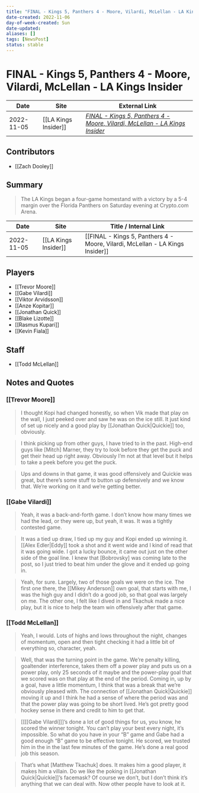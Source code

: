 ```yaml
---
title: "FINAL - Kings 5, Panthers 4 - Moore, Vilardi, McLellan - LA Kings Insider"
date-created: 2022-11-06
day-of-week-created: Sun
date-updated: 
aliases: []
tags: [NewsPost]
status: stable
---
```


# FINAL - Kings 5, Panthers 4 - Moore, Vilardi, McLellan - LA Kings Insider

| Date       | Site | External Link                                                                                                                                                         |
| ---------- | ---- | --------------------------------------------------------------------------------------------------------------------------------------------------------------------- |
| 2022-11-05 | [[LA Kings Insider]]     | [*FINAL - Kings 5, Panthers 4 - Moore, Vilardi, McLellan - LA Kings Insider*](https://lakingsinsider.com/2022/11/05/final-kings-5-panthers-4-moore-vilardi-mclellan/) |

## Contributors
- [[Zach Dooley]]

## Summary
> The LA Kings began a four-game homestand with a victory by a 5-4 margin over the Florida Panthers on Saturday evening at Crypto.com Arena.

| Date | Site | Title / Internal Link | 
| ---- | ---- | --------------------- |
| 2022-11-05 | [[LA Kings Insider]]    | [[FINAL - Kings 5, Panthers 4 - Moore, Vilardi, McLellan - LA Kings Insider]]                                 |

## Players
- [[Trevor Moore]]
- [[Gabe Vilardi]]
- [[Viktor Arvidsson]]
- [[Anze Kopitar]]
- [[Jonathan Quick]]
- [[Blake Lizotte]]
- [[Rasmus Kupari]]
- [[Kevin Fiala]]

## Staff
- [[Todd McLellan]]

## Notes and Quotes
### [[Trevor Moore]]
> I thought Kopi had changed honestly, so when Vik made that play on the wall, I just peeked over and saw he was on the ice still. It just kind of set up nicely and a good play by [[Jonathan Quick|Quickie]] too, obviously.

> I think picking up from other guys, I have tried to in the past. High-end guys like \[Mitch] Marner, they try to look before they get the puck and get their head up right away. Obviously I’m not at that level but it helps to take a peek before you get the puck.

> Ups and downs in that game, it was good offensively and Quickie was great, but there’s some stuff to button up defensively and we know that. We’re working on it and we’re getting better.

### [[Gabe Vilardi]]
> Yeah, it was a back-and-forth game. I don’t know how many times we had the lead, or they were up, but yeah, it was. It was a tightly contested game.

> It was a tied up draw, I tied up my guy and Kopi ended up winning it. [[Alex Edler|Eddy]] took a shot and it went wide and I kind of read that it was going wide. I got a lucky bounce, it came out just on the other side of the goal line. I knew that \[Bobrovsky] was coming late to the post, so I just tried to beat him under the glove and it ended up going in.

> Yeah, for sure. Largely, two of those goals we were on the ice. The first one there, the [[Mikey Anderson]] own goal, that starts with me, I was the high guy and I didn’t do a good job, so that goal was largely on me. The other one, I felt like I dived in and Tkachuk made a nice play, but it is nice to help the team win offensively after that game.

### [[Todd McLellan]]
> Yeah, I would. Lots of highs and lows throughout the night, changes of momentum, open and then tight checking it had a little bit of everything so, character, yeah.

> Well, that was the turning point in the game. We’re penalty killing, goaltender interference, takes them off a power play and puts us on a power play, only 25 seconds of it maybe and the power-play goal that we scored was on that play at the end of the period. Coming in, up by a goal, have a little momentum, I think that was a break that we’re obviously pleased with. The connection of [[Jonathan Quick|Quickie]] moving it up and I think he had a sense of where the period was and that the power play was going to be short lived. He’s got pretty good hockey sense in there and credit to him to get that.

> \[[[[Gabe Vilardi]]]’s done a lot of good things for us, you know, he scored the winner tonight. You can’t play your best every night, it’s impossible. So what do you have in your “B” game and Gabe had a good enough “B” game to be effective tonight. He scored, we trusted him in the in the last few minutes of the game. He’s done a real good job this season.

> That’s what \[Matthew Tkachuk] does. It makes him a good player, it makes him a villain. Do we like the poking in [[Jonathan Quick|Quickie]]’s facemask? Of course we don’t, but I don’t think it’s anything that we can deal with. Now other people have to look at it.


